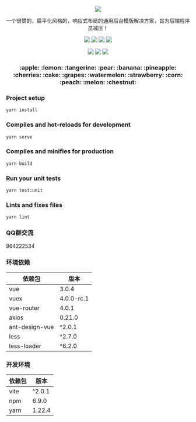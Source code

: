 <p align="center">
    <img src="https://images.gitee.com/uploads/images/2020/0105/013757_3dfb160a_1152471.png"/>
    <p align="center">
        一个很赞的，扁平化风格的，响应式布局的通用后台模版解决方案，旨为后端程序员减压！
    </p>
    <p align="center">
        <img src="https://img.shields.io/badge/vue-%3E%3D3.0.0-brightgreen">
        <img src="https://img.shields.io/badge/vite-%3E%3D2.0.0-brightgreen">
        <img src="https://img.shields.io/badge/Ant%20Design%20Vue-%3E%3D2.0.0_rc.1-brightgreen">
        <img src="https://img.shields.io/badge/LICENSE-MIT-yellowgreen">
    </p>
    <p align="center">
        <img src="https://img.shields.io/badge/axios-%3E%3D0.21.0-brightgreen">
        <img src="https://img.shields.io/badge/yarn-%3E%3D1.22.4-brightgreen">
        <img src="https://img.shields.io/badge/node-%3E%3Dv12.13.1-brightgreen">
    </p>
</p>
<h3 align="center">
    :apple: :lemon: :tangerine: :pear: :banana: :pineapple: :cherries: 
    :cake: :grapes: :watermelon: :strawberry: :corn: :peach: :melon: :chestnut: 
</h3>

### Project setup
```
yarn install
```

### Compiles and hot-reloads for development
```
yarn serve
```

### Compiles and minifies for production
```
yarn build
```

### Run your unit tests
```
yarn test:unit
```

### Lints and fixes files
```
yarn lint
```

### QQ群交流

964222534

### 环境依赖

| 依赖包 | 版本 |
|----------|----------|
| vue | 3.0.4 |
| vuex | 4.0.0-rc.1 |
| vue-router | 4.0.1 |
| axios | 0.21.0 |
| ant-design-vue | ^2.0.1 |
| less | ^2.7.0 |
| less-loader | ^6.2.0 |

### 开发环境

| 依赖包 | 版本 |
|----------|----------|
| vite | ^2.0.1 |
| npm | 6.9.0 |
| yarn | 1.22.4 |
